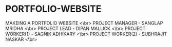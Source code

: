 # PORTFOLIO-WEBSITE
MAKEING A PORTFOLIO WEBSITE <\br>
PROJECT MANAGER - SANGLAP MRIDHA <\br>
PROJECT LEAD - DIPAN MALLICK <\br>
PROJECT WORKER(1) - SAGNIK ADHIKARY <\br>
PROJECT WORKER(2) - SUBHRAJIT NASKAR <\br>

